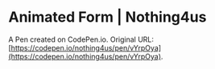# Animated Form | Nothing4us 

A Pen created on CodePen.io. Original URL: [https://codepen.io/nothing4us/pen/vYrpOya](https://codepen.io/nothing4us/pen/vYrpOya).


